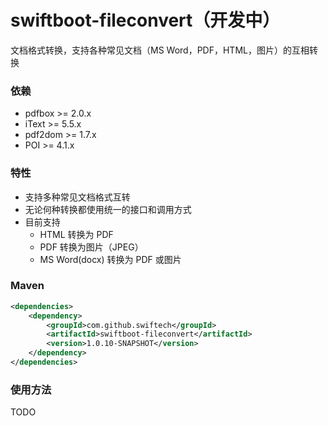 # swiftboot-fileconvert（开发中）
文档格式转换，支持各种常见文档（MS Word，PDF，HTML，图片）的互相转换

### 依赖
* pdfbox >= 2.0.x
* iText >= 5.5.x
* pdf2dom >= 1.7.x
* POI >= 4.1.x


### 特性
* 支持多种常见文档格式互转
* 无论何种转换都使用统一的接口和调用方式
* 目前支持
	* HTML 转换为 PDF
	* PDF 转换为图片（JPEG）
	* MS Word(docx) 转换为 PDF 或图片

### Maven

```xml
<dependencies>
	<dependency>
		<groupId>com.github.swiftech</groupId>
		<artifactId>swiftboot-fileconvert</artifactId>
		<version>1.0.10-SNAPSHOT</version>
	</dependency>
</dependencies>

```
	
### 使用方法

TODO